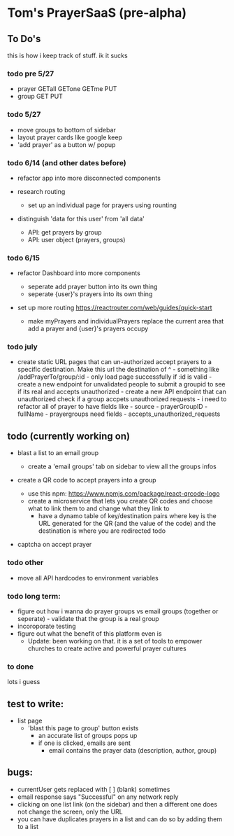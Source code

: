 # Tom's PrayerSaaS (pre-alpha)

## To Do's
this is how i keep track of stuff.  ik it sucks

### todo pre 5/27
- prayer GETall GETone GETme PUT
- group GET PUT

### todo 5/27
- move groups to bottom of sidebar
- layout prayer cards like google keep
- 'add prayer' as a button w/ popup 
    
### todo 6/14 (and other dates before)
- refactor app into more disconnected components

- research routing
    - set up an individual page for prayers using rounting

- distinguish 'data for this user' from 'all data'
    - API: get prayers by group 
    - API: user object (prayers, groups)


### todo 6/15 
- refactor Dashboard into more components
    - seperate add prayer button into its own thing
    - seperate {user}'s prayers into its own thing

- set up more routing    https://reactrouter.com/web/guides/quick-start 
    - make myPrayers and individualPrayers replace the current area that add a prayer and {user}'s prayers occupy


### todo july
- create static URL pages that can un-authorized accept prayers to a specific destination.  Make this url the destination of ^
        - something like /addPrayerTo/group/:id
            - only load page successfully if :id is valid
                - create a new endpoint for unvalidated people to submit a groupid to see if its real and accepts unauthorized
        - create a new API endpoint that can unauthorized check if a group accpets unauthorized requests
            - i need to refactor all of prayer to have fields like 
                - source
                - prayerGroupID
                - fullName
            - prayergroups need fields
                - accepts_unauthorized_requests








## todo (currently working on) 
- blast a list to an email group
    - create a 'email groups' tab on sidebar to view all the groups infos


- create a QR code to accept prayers into a group
    - use this npm: https://www.npmjs.com/package/react-qrcode-logo 
    - create a microservice that lets you create QR codes and choose what to link them to and change what they link to
        -   have a dynamo table of key/destination pairs where key is the URL generated for the QR (and the value of the code)
            and the destination is where you are redirected todo
    
    
- captcha on accept prayer


### todo other 
- move all API hardcodes to environment variables


### todo long term:
- figure out how i wanna do prayer groups vs email groups (together or seperate)
        - validate that the group is a real group
- incoroporate testing
- figure out what the benefit of this platform even is
    - Update: been working on that.  it is a set of tools to empower churches to create active and powerful prayer cultures

### to done
lots i guess

## test to write:      
- list page 
    - 'blast this page to group' button exists
        - an accurate list of groups pops up
        - if one is clicked, emails are sent
            - email contains the prayer data (description, author, group)





## bugs: 
   - currentUser gets replaced with [ ] (blank) sometimes
   - email response says "Successful" on any network reply
   - clicking on one list link (on the sidebar) and then a different one does not change the screen, only the URL
   - you can have duplicates prayers in a list and can do so by adding them to a list 




